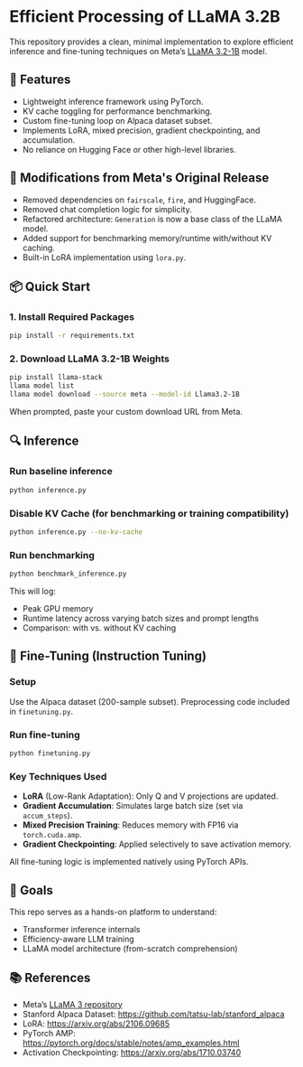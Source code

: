 # Efficient Processing of LLaMA 3.2B

This repository provides a clean, minimal implementation to explore efficient inference and fine-tuning techniques on Meta’s [LLaMA 3.2-1B](https://github.com/meta-llama/llama3) model.

## 🚀 Features
- Lightweight inference framework using PyTorch.
- KV cache toggling for performance benchmarking.
- Custom fine-tuning loop on Alpaca dataset subset.
- Implements LoRA, mixed precision, gradient checkpointing, and accumulation.
- No reliance on Hugging Face or other high-level libraries.

## 🧩 Modifications from Meta's Original Release
- Removed dependencies on `fairscale`, `fire`, and HuggingFace.
- Removed chat completion logic for simplicity.
- Refactored architecture: `Generation` is now a base class of the LLaMA model.
- Added support for benchmarking memory/runtime with/without KV caching.
- Built-in LoRA implementation using `lora.py`.

## 📦 Quick Start

### 1. Install Required Packages
```bash
pip install -r requirements.txt
```

### 2. Download LLaMA 3.2-1B Weights
```bash
pip install llama-stack
llama model list
llama model download --source meta --model-id Llama3.2-1B
```
When prompted, paste your custom download URL from Meta.

## 🔍 Inference

### Run baseline inference
```bash
python inference.py
```

### Disable KV Cache (for benchmarking or training compatibility)
```bash
python inference.py --no-kv-cache
```

### Run benchmarking
```bash
python benchmark_inference.py
```

This will log:
- Peak GPU memory
- Runtime latency across varying batch sizes and prompt lengths
- Comparison: with vs. without KV caching

## 🔧 Fine-Tuning (Instruction Tuning)

### Setup
Use the Alpaca dataset (200-sample subset). Preprocessing code included in `finetuning.py`.

### Run fine-tuning
```bash
python finetuning.py
```

### Key Techniques Used
- **LoRA** (Low-Rank Adaptation): Only Q and V projections are updated.
- **Gradient Accumulation**: Simulates large batch size (set via `accum_steps`).
- **Mixed Precision Training**: Reduces memory with FP16 via `torch.cuda.amp`.
- **Gradient Checkpointing**: Applied selectively to save activation memory.

All fine-tuning logic is implemented natively using PyTorch APIs.

## 🧠 Goals

This repo serves as a hands-on platform to understand:
- Transformer inference internals
- Efficiency-aware LLM training
- LLaMA model architecture (from-scratch comprehension)

## 📚 References
- Meta’s [LLaMA 3 repository](https://github.com/meta-llama/llama3)
- Stanford Alpaca Dataset: https://github.com/tatsu-lab/stanford_alpaca
- LoRA: https://arxiv.org/abs/2106.09685
- PyTorch AMP: https://pytorch.org/docs/stable/notes/amp_examples.html
- Activation Checkpointing: https://arxiv.org/abs/1710.03740
